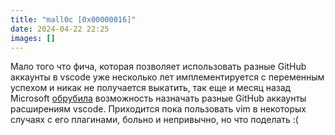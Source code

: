 ```yaml
---
title: "mall0c [0x00000016]"
date: 2024-04-22 22:25
images: []
---
```


Мало того что фича, которая позволяет использовать разные GitHub аккаунты в vscode уже несколько лет имплементируется с переменным успехом и никак не получается выкатить, так еще и месяц назад Microsoft <a href="https://github.com/microsoft/vscode/issues/127967">обрубила</a> возможность назначать разные GitHub аккаунты расширениям vscode. Приходится пока пользовать vim в некоторых случаях с его плагинами, больно и непривычно, но что поделать :(  
